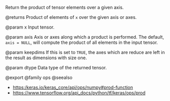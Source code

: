 Return the product of tensor elements over a given axis.

@returns
    Product of elements of `x` over the given axis or axes.

@param x
Input tensor.

@param axis
Axis or axes along which a product is performed. The default,
`axis = NULL`, will compute the product of all elements
in the input tensor.

@param keepdims
If this is set to `TRUE`, the axes which are reduce
are left in the result as dimensions with size one.

@param dtype
Data type of the returned tensor.

@export
@family ops
@seealso
+ <https:/keras.io/keras_core/api/ops/numpy#prod-function>
+ <https://www.tensorflow.org/api_docs/python/tf/keras/ops/prod>
